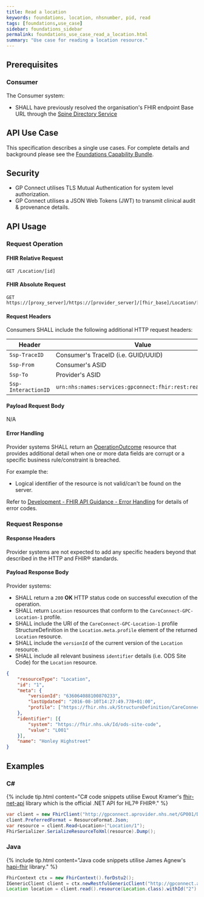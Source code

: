 ```yaml
---
title: Read a location
keywords: foundations, location, nhsnumber, pid, read
tags: [foundations,use_case]
sidebar: foundations_sidebar
permalink: foundations_use_case_read_a_location.html
summary: "Use case for reading a location resource."
---
```


## Prerequisites ##

### Consumer ###

The Consumer system:

- SHALL have previously resolved the organisation's FHIR endpoint Base URL through the [Spine Directory Service](https://nhsconnect.github.io/gpconnect/integration_spine_directory_service.html)

## API Use Case ##

This specification describes a single use cases. For complete details and background please see the [Foundations Capability Bundle](foundations.html).

## Security ##

- GP Connect utilises TLS Mutual Authentication for system level authorization.
- GP Connect utilises a JSON Web Tokens (JWT) to transmit clinical audit & provenance details. 

## API Usage ##

### Request Operation ###

#### FHIR Relative Request ####

```http
GET /Location/[id]
```

#### FHIR Absolute Request ####

```http
GET https://[proxy_server]/https://[provider_server]/[fhir_base]/Location/[id]
```

#### Request Headers ####

Consumers SHALL include the following additional HTTP request headers:

| Header               | Value |
|----------------------|-------|
| `Ssp-TraceID`        | Consumer's TraceID (i.e. GUID/UUID) |
| `Ssp-From`           | Consumer's ASID |
| `Ssp-To`             | Provider's ASID |
| `Ssp-InteractionID`  | `urn:nhs:names:services:gpconnect:fhir:rest:read:location`|

#### Payload Request Body ####

N/A

#### Error Handling ####

Provider systems SHALL return an [OperationOutcome](https://www.hl7.org/fhir/DSTU2/operationoutcome.html) resource that provides additional detail when one or more data fields are corrupt or a specific business rule/constraint is breached.

For example the:

- Logical identifier of the resource is not valid/can't be found on the server.  

Refer to [Development - FHIR API Guidance - Error Handling](development_fhir_error_handling_guidance.html) for details of error codes.

### Request Response ###

#### Response Headers ####

Provider systems are not expected to add any specific headers beyond that described in the HTTP and FHIR&reg; standards.

#### Payload Response Body ####

Provider systems:

- SHALL return a `200` **OK** HTTP status code on successful execution of the operation.
- SHALL return `Location` resources that conform to the `CareConnect-GPC-Location-1` profile.
- SHALL include the URI of the `CareConnect-GPC-Location-1` profile StructureDefinition in the `Location.meta.profile` element of the returned `Location` resource.
- SHALL include the `versionId` of the current version of the `Location` resource.
- SHALL include all relevant business `identifier` details (i.e. ODS Site Code) for the `Location` resource.

```json
{
	"resourceType": "Location",
	"id": "1",
	"meta": {
		"versionId": "636064088100870233",
		"lastUpdated": "2016-08-10T14:27:49.778+01:00",
		"profile": ["https://fhir.nhs.uk/StructureDefinition/CareConnect-GPC-Location-1"]
	},
	"identifier": [{
		"system": "https://fhir.nhs.uk/Id/ods-site-code",
		"value": "L001"
	}],
	"name": "Honley Highstreet"
}
```

## Examples ##

### C# ###

{% include tip.html content="C# code snippets utilise Ewout Kramer's [fhir-net-api](https://github.com/ewoutkramer/fhir-net-api) library which is the official .NET API for HL7&reg; FHIR&reg;." %}

```csharp
var client = new FhirClient("http://gpconnect.aprovider.nhs.net/GP001/DSTU2/1/");
client.PreferredFormat = ResourceFormat.Json;
var resource = client.Read<Location>("Location/1");
FhirSerializer.SerializeResourceToXml(resource).Dump();
```

### Java ###

{% include tip.html content="Java code snippets utilise James Agnew's [hapi-fhir](https://github.com/jamesagnew/hapi-fhir/
) library." %}

```java
FhirContext ctx = new FhirContext().forDstu2();
IGenericClient client = ctx.newRestfulGenericClient("http://gpconnect.aprovider.nhs.net/GP001/DSTU2/1/");
Location location = client.read().resource(Location.class).withId("2").execute();
```
